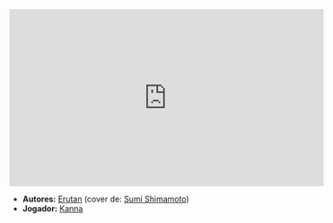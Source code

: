 <iframe width="560" height="315" src="https://www.youtube.com/embed/qXXbTwL79R0?si=MKTsHGEZRYaPTJTf" title="YouTube video player" frameborder="0" allow="accelerometer; autoplay; clipboard-write; encrypted-media; gyroscope; picture-in-picture; web-share" referrerpolicy="strict-origin-when-cross-origin" allowfullscreen></iframe>

- **Autores:** [Erutan](content/Autores/Erutan.md) (cover de: [Sumi Shimamoto](../Autores/Sumi%20Shimamoto.md))
- **Jogador:** [Kanna](content/Jogadores/Kanna.md)